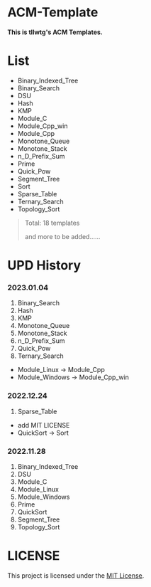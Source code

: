 # ACM-Template

**This is tllwtg's ACM Templates.**

# List

* Binary_Indexed_Tree
* Binary_Search
* DSU
* Hash
* KMP
* Module_C
* Module_Cpp_win
* Module_Cpp
* Monotone_Queue
* Monotone_Stack
* n_D_Prefix_Sum
* Prime
* Quick_Pow
* Segment_Tree
* Sort
* Sparse_Table
* Ternary_Search
* Topology_Sort

> Total: 18 templates
> 
> and more to be added......



# UPD History

### 2023.01.04

1. Binary_Search
2. Hash
3. KMP
4. Monotone_Queue
5. Monotone_Stack
6. n_D_Prefix_Sum
7. Quick_Pow
9. Ternary_Search 

* Module_Linux -> Module_Cpp
* Module_Windows -> Module_Cpp_win

### 2022.12.24

1. Sparse_Table

* add MIT LICENSE
* QuickSort -> Sort

### 2022.11.28

1. Binary_Indexed_Tree
2. DSU
3. Module_C
4. Module_Linux
5. Module_Windows
6. Prime
7. QuickSort
8. Segment_Tree
9. Topology_Sort


# LICENSE

This project is licensed under the [MIT License](https://mit-license.org).